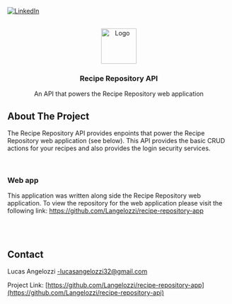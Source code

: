 <!-- Improved compatibility of back to top link: See: https://github.com/othneildrew/Best-README-Template/pull/73 -->
<a name="readme-top"></a>
<!--
*** Thanks for checking out the Best-README-Template. If you have a suggestion
*** that would make this better, please fork the repo and create a pull request
*** or simply open an issue with the tag "enhancement".
*** Don't forget to give the project a star!
*** Thanks again! Now go create something AMAZING! :D
-->



<!-- PROJECT SHIELDS -->
<!--
*** I'm using markdown "reference style" links for readability.
*** Reference links are enclosed in brackets [ ] instead of parentheses ( ).
*** See the bottom of this document for the declaration of the reference variables
*** for contributors-url, forks-url, etc. This is an optional, concise syntax you may use.
*** https://www.markdownguide.org/basic-syntax/#reference-style-links
-->

[![LinkedIn][linkedin-shield]][linkedin-url]



<!-- PROJECT LOGO -->
<br />
<div align="center">
  <a href="./favicon.ico">
    <img src="./favicon.ico" alt="Logo" width="80" height="80">
  </a>

<h3 align="center">Recipe Repository API</h3>

  <p align="center">
    An API that powers the Recipe Repository web application
    <br />
</div>


<!-- ABOUT THE PROJECT -->
## About The Project

The Recipe Repository API provides enpoints that power the Recipe Repository web application (see below). This API provides the basic CRUD actions for your recipes and also provides the login security services.


<br>

### Web app

This application was written along side the Recipe Repository web application. To view the repository for the web application please visit the following link: https://github.com/Langelozzi/recipe-repository-app


<br>
<br>

<!-- CONTACT -->
## Contact

Lucas Angelozzi -lucasangelozzi32@gmail.com

Project Link: [https://github.com/Langelozzi/recipe-repository-app](https://github.com/Langelozzi/recipe-repository-api)


<!-- MARKDOWN LINKS & IMAGES -->
<!-- https://www.markdownguide.org/basic-syntax/#reference-style-links -->
[contributors-shield]: https://img.shields.io/github/contributors/Langelozzi/recipe-repository-app.svg?style=for-the-badge
[contributors-url]: https://github.com/Langelozzi/recipe-repository-app/graphs/contributors
[forks-shield]: https://img.shields.io/github/forks/Langelozzi/recipe-repository-app.svg?style=for-the-badge
[forks-url]: https://github.com/Langelozzi/recipe-repository-app/network/members
[stars-shield]: https://img.shields.io/github/stars/Langelozzi/recipe-repository-app.svg?style=for-the-badge
[stars-url]: https://github.com/Langelozzi/recipe-repository-app/stargazers
[issues-shield]: https://img.shields.io/github/issues/Langelozzi/recipe-repository-app.svg?style=for-the-badge
[issues-url]: https://github.com/Langelozzi/recipe-repository-app/issues
[license-shield]: https://img.shields.io/github/license/Langelozzi/recipe-repository-app.svg?style=for-the-badge
[license-url]: https://github.com/Langelozzi/recipe-repository-app/blob/master/LICENSE.txt
[linkedin-shield]: https://img.shields.io/badge/-LinkedIn-black.svg?style=for-the-badge&logo=linkedin&colorB=555
[linkedin-url]: https://www.linkedin.com/in/lucas-angelozzi/
[product-screenshot]: images/screenshot.png
[Next.js]: https://img.shields.io/badge/next.js-000000?style=for-the-badge&logo=nextdotjs&logoColor=white
[Next-url]: https://nextjs.org/
[React.js]: https://img.shields.io/badge/React-20232A?style=for-the-badge&logo=react&logoColor=61DAFB
[React-url]: https://reactjs.org/
[Vue.js]: https://img.shields.io/badge/Vue.js-35495E?style=for-the-badge&logo=vuedotjs&logoColor=4FC08D
[Vue-url]: https://vuejs.org/
[Angular.io]: https://img.shields.io/badge/Angular-DD0031?style=for-the-badge&logo=angular&logoColor=white
[Angular-url]: https://angular.io/
[Svelte.dev]: https://img.shields.io/badge/Svelte-4A4A55?style=for-the-badge&logo=svelte&logoColor=FF3E00
[Svelte-url]: https://svelte.dev/
[Laravel.com]: https://img.shields.io/badge/Laravel-FF2D20?style=for-the-badge&logo=laravel&logoColor=white
[Laravel-url]: https://laravel.com
[Bootstrap.com]: https://img.shields.io/badge/Bootstrap-563D7C?style=for-the-badge&logo=bootstrap&logoColor=white
[Bootstrap-url]: https://getbootstrap.com
[JQuery.com]: https://img.shields.io/badge/jQuery-0769AD?style=for-the-badge&logo=jquery&logoColor=white
[JQuery-url]: https://jquery.com 
